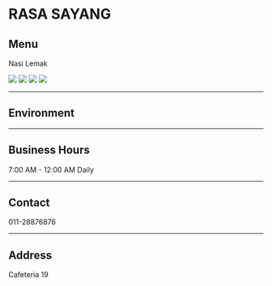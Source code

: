# RASA SAYANG

## Menu

Nasi Lemak

<div class="image-slide">
<img src="https://img.xmummap.com/LY3_2F_rasa_menu%20%281%29.webp" />
<img src="https://img.xmummap.com/LY3_2F_rasa_menu%20%282%29.webp" />
<img src="https://img.xmummap.com/LY3_2F_rasa_menu%20%283%29.webp" />
<img src="https://img.xmummap.com/LY3_2F_rasa_menu%20%284%29.webp" />
</div>

---

## Environment

---

## Business Hours

7:00 AM - 12:00 AM Daily

---

## Contact

011-28876876

---

## Address

Cafeteria 19
